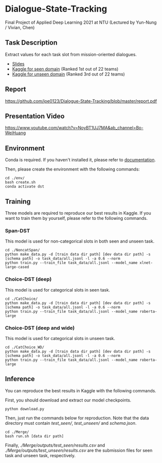 # Dialogue-State-Tracking

Final Project of Applied Deep Learning 2021 at NTU (Lectured by Yun-Nung / Vivian, Chen)

## Task Description

Extract values for each task slot from mission-oriented dialogues.
* [Slides](https://docs.google.com/presentation/d/1vekovUzNlffmbTyM4X3auGHt2P5PKUfDV2_eea5ycAU/edit#slide=id.p)
* [Kaggle for seen domain](https://www.kaggle.com/c/adl-final-dst-with-chit-chat-seen-domains) (Ranked 1st out of 22 teams)
* [Kaggle for unseen domain](https://www.kaggle.com/c/adl-final-dst-with-chit-chat-unseen-domains) (Ranked 3rd out of 22 teams)

## Report

https://github.com/joe0123/Dialogue-State-Tracking/blob/master/report.pdf

## Presentation Video

https://www.youtube.com/watch?v=NoyBT1UJ7MA&ab_channel=Bo-WeiHuang


## Environment

Conda is required. If you haven't installed it, please refer to [documentation](https://docs.conda.io/en/latest/miniconda.html).

Then, please create the environment with the following commands:

```
cd ./env/
bash create.sh
conda activate dst
```

## Training

Three models are required to reproduce our best results in Kaggle. If you want to train them by yourself, please refer to the following commands.

### Span-DST

This model is used for non-categorical slots in both seen and unseen task.

```
cd ./NoncatSpan/
python make_data.py -d [train data dir path] [dev data dir path] -s [schema path] -o task_data/all.jsonl -l -a 0.6 --norm
python train.py --train_file task_data/all.jsonl --model_name xlnet-large-cased
```

### Choice-DST (deep)

This model is used for categorical slots in seen task.

```
cd ./CatChoice/
python make_data.py -d [train data dir path] [dev data dir path] -s [schema path] -o task_data/all.jsonl -l -a 0.6 --norm
python train.py --train_file task_data/all.jsonl --model_name roberta-large
```

### Choice-DST (deep and wide)

This model is used for categorical slots in unseen task.

```
cd ./CatChoice_WD/
python make_data.py -d [train data dir path] [dev data dir path] -s [schema path] -o task_data/all.jsonl -l -a 0.6 --norm
python train.py --train_file task_data/all.jsonl --model_name roberta-large
```


## Inference

You can reproduce the best results in Kaggle with the following commands.

First, you should download and extract our model checkpoints.
```
python download.py
```

Then, just run the commands below for reproduction. Note that the data directory must contain *test_seen/*, *test_unseen/* and *schema.json*.
```
cd ./Merge/
bash run.sh [data dir path]
```

Finally, *./Merge/outputs/test_seen/results.csv* and *./Merge/outputs/test_unseen/results.csv* are the submission files for seen task and unseen task, respectively.
